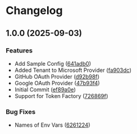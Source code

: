 # Changelog

## 1.0.0 (2025-09-03)


### Features

* Add Sample Config ([641adb0](https://github.com/WebFiori/oauth/commit/641adb02947077d925c38c4105775f77644f4ace))
* Added Tenant to Microsoft Provider ([fa903dc](https://github.com/WebFiori/oauth/commit/fa903dc13ba9c0e09170fe63760bfc7fcbe4f664))
* GitHub OAuth Provider ([d92b98f](https://github.com/WebFiori/oauth/commit/d92b98f9531b13b42d0d1e23d79d82ff2d83ae69))
* Google OAuth Provider ([47b93f4](https://github.com/WebFiori/oauth/commit/47b93f45af47cad6dc859460b23982d688866c1d))
* Initial Commit ([ef89a0e](https://github.com/WebFiori/oauth/commit/ef89a0e26d1fc8e6b181124e1670657ff1fc840e))
* Support for Token Factory ([726869f](https://github.com/WebFiori/oauth/commit/726869f3bc12d2e393cbff6c73b6cedf868ae34a))


### Bug Fixes

* Names of Env Vars ([6261224](https://github.com/WebFiori/oauth/commit/6261224b83fd149c7f2bf66338fee9cb4f957921))
